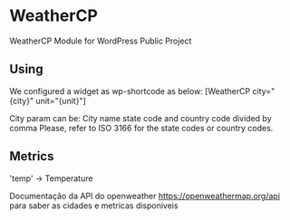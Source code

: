 # WeatherCP
WeatherCP Module for WordPress Public Project

## Using ##
We configured a widget as wp-shortcode as below:
[WeatherCP city="{city}" unit="{unit}"]

City param can be:
	City name
	state code and country code divided by comma
Please, refer to ISO 3166 for the state codes or country codes.

## Metrics ##
'temp' -> Temperature

Documentação da API do openweather https://openweathermap.org/api para saber as cidades e metricas disponiveis

